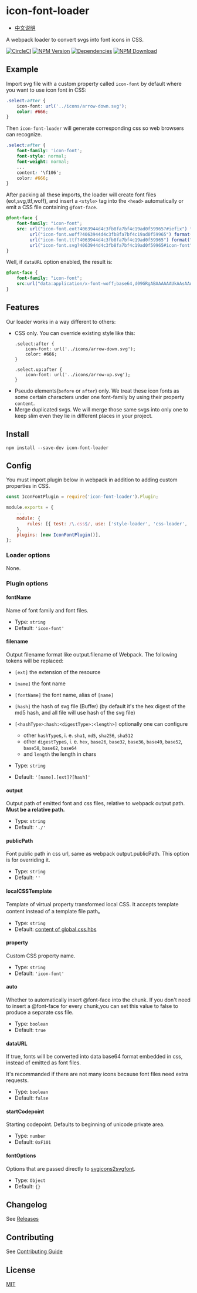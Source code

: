 # icon-font-loader

- [中文说明](README.zh-CN.md)

A webpack loader to convert svgs into font icons in CSS.

[![CircleCI][circleci-img]][circleci-url]
[![NPM Version][npm-img]][npm-url]
[![Dependencies][david-img]][david-url]
[![NPM Download][download-img]][download-url]

[circleci-img]: https://img.shields.io/circleci/project/github/vusion/icon-font-loader.svg?style=flat-square
[circleci-url]: https://circleci.com/gh/vusion/icon-font-loader
[npm-img]: http://img.shields.io/npm/v/icon-font-loader.svg?style=flat-square
[npm-url]: http://npmjs.org/package/icon-font-loader
[david-img]: http://img.shields.io/david/vusion/icon-font-loader.svg?style=flat-square
[david-url]: https://david-dm.org/vusion/icon-font-loader
[download-img]: https://img.shields.io/npm/dm/icon-font-loader.svg?style=flat-square
[download-url]: https://npmjs.org/package/icon-font-loader

## Example

Import svg file with a custom property called `icon-font` by default where you want to use icon font in CSS:

``` css
.select:after {
    icon-font: url('../icons/arrow-down.svg');
    color: #666;
}
```

Then `icon-font-loader` will generate corresponding css so web browsers can recognize.

``` css
.select:after {
    font-family: 'icon-font';
    font-style: normal;
    font-weight: normal;
    ...
    content: '\f106';
    color: #666;
}
```

After packing all these imports, the loader will create font files (eot,svg,ttf,woff), and insert a `<style>` tag into the `<head>` automatically or emit a CSS file containing `@font-face`.

``` css
@font-face {
    font-family: "icon-font";
    src: url("icon-font.eot?4063944d4c3fb8fa7bf4c19ad0f59965?#iefix") format("embedded-opentype"),
         url("icon-font.woff?4063944d4c3fb8fa7bf4c19ad0f59965") format("woff"),
         url("icon-font.ttf?4063944d4c3fb8fa7bf4c19ad0f59965") format("truetype"),
         url("icon-font.svg?4063944d4c3fb8fa7bf4c19ad0f59965#icon-font") format("svg");
}
```

Well, if `dataURL` option enabled, the result is:

``` css
@font-face {
	font-family: "icon-font";
	src:url("data:application/x-font-woff;base64,d09GRgABAAAAAAUkAAsAAAAACQgAAQAAAAAAAAAAAAAAAAAAAAAAAAAAAABHU1VCAAABCAAAAHcAAAC4Ifsmu09TLzIAAAGAAAAAPQAAAFZWTEunY21hcAAAAcAAAADxAAACuqtTRqJnbHlmAAACtAAAAEIAAABwWoXqgmhlYBewAAA=") format("woff");
}
```

## Features

Our loader works in a way different to others:

- CSS only. You can override existing style like this:
    ```
    .select:after {
        icon-font: url('../icons/arrow-down.svg');
        color: #666;
    }

    .select.up:after {
        icon-font: url('../icons/arrow-up.svg');
    }
    ```
- Pseudo elements(`before` or `after`) only. We treat these icon fonts as some certain characters under one font-family by using their property `content`.
- Merge duplicated svgs. We will merge those same svgs into only one to keep slim even they lie in different places in your project.

## Install

``` shell
npm install --save-dev icon-font-loader
```

## Config

You must import plugin below in webpack in addition to adding custom properties in CSS.

```javascript
const IconFontPlugin = require('icon-font-loader').Plugin;

module.exports = {
    ...
    module: {
        rules: [{ test: /\.css$/, use: ['style-loader', 'css-loader', 'icon-font-loader'] }],
    },
    plugins: [new IconFontPlugin()],
};
```

### Loader options

None.

### Plugin options

#### fontName

Name of font family and font files.

- Type: `string`
- Default: `'icon-font'`

#### filename

Output filename format like output.filename of Webpack. The following tokens will be replaced:

- `[ext]` the extension of the resource
- `[name]` the font name
- `[fontName]` the font name, alias of `[name]`
- `[hash]` the hash of svg file (Buffer) (by default it's the hex digest of the md5 hash, and all file will use hash of the svg file)
- `[<hashType>:hash:<digestType>:<length>]` optionally one can configure
    - other `hashType`s, i. e. `sha1`, `md5`, `sha256`, `sha512`
    - other `digestType`s, i. e. `hex`, `base26`, `base32`, `base36`, `base49`, `base52`, `base58`, `base62`, `base64`
    - and `length` the length in chars


- Type: `string`
- Default: `'[name].[ext]?[hash]'`

#### output

Output path of emitted font and css files, relative to webpack output path. **Must be a relative path.**

- Type: `string`
- Default: `'./'`

#### publicPath

Font public path in css url, same as webpack output.publicPath. This option is for overriding it.

- Type: `string`
- Default: `''`

#### localCSSTemplate

Template of virtual property transformed local CSS. It accepts template content instead of a template file path。

- Type: `string`
- Default: [content of global.css.hbs](https://github.com/vusion/icon-font-loader/blob/master/src/global.css.hbs)

#### property

Custom CSS property name.

- Type: `string`
- Default: `'icon-font'`

#### auto

Whether to automatically insert @font-face into the chunk. If you don't need to insert a @font-face for every chunk,you can set this value to false to produce a separate css file.

- Type: `boolean`
- Default: `true`

#### dataURL

If true, fonts will be converted into data base64 format embedded in css, instead of emitted as font files.

It's recommanded if there are not many icons because font files need extra requests.

- Type: `boolean`
- Default: `false`

#### startCodepoint

Starting codepoint. Defaults to beginning of unicode private area.

- Type: `number`
- Default: `0xF101`

#### fontOptions

Options that are passed directly to
[svgicons2svgfont](https://github.com/nfroidure/svgicons2svgfont).

- Type: `Object`
- Default: `{}`

## Changelog

See [Releases](https://github.com/vusion/icon-font-loader/releases)

## Contributing

See [Contributing Guide](https://github.com/vusion/DOCUMENTATION/issues/8)

## License

[MIT](LICENSE)

